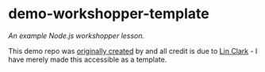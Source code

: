 demo-workshopper-template
================

<i>An example Node.js workshopper lesson.</i>

This demo repo was [originally created](https://github.com/linclark/lin-clark.com/blob/master/content/blog/2014/07/01/authoring-nodejs-workshopper-lessons.md) by and all credit is due to [Lin Clark](https://github.com/linclark) - I have merely made this accessible as a template.

